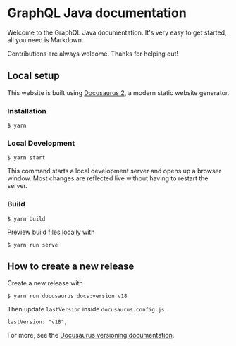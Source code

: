 # GraphQL Java documentation

Welcome to the GraphQL Java documentation. It's very easy to get started, all you need is Markdown.

Contributions are always welcome. Thanks for helping out!

## Local setup

This website is built using [Docusaurus 2](https://docusaurus.io/), a modern static website generator.

### Installation

```
$ yarn
```

### Local Development

```
$ yarn start
```

This command starts a local development server and opens up a browser window. Most changes are reflected live without having to restart the server.

### Build

```
$ yarn build
```

Preview build files locally with

```
$ yarn run serve
```

## How to create a new release

Create a new release with
```
$ yarn run docusaurus docs:version v18
```

Then update `lastVersion` inside `docusaurus.config.js`
```
lastVersion: "v18",
```

For more, see the [Docusaurus versioning documentation](https://docusaurus.io/docs/versioning).
